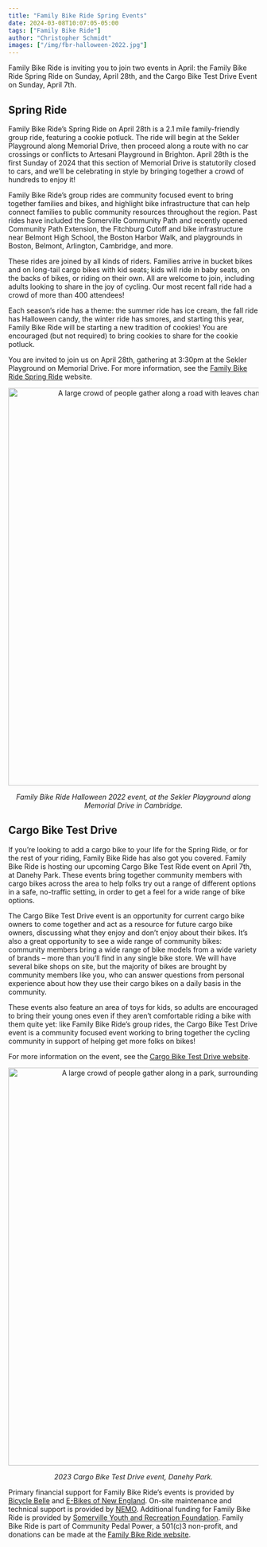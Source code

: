 ```yaml
---
title: "Family Bike Ride Spring Events"
date: 2024-03-08T10:07:05-05:00
tags: ["Family Bike Ride"]
author: "Christopher Schmidt"
images: ["/img/fbr-halloween-2022.jpg"]
---
```


Family Bike Ride is inviting you to join two events in April: the Family Bike Ride Spring Ride on Sunday, April 28th, and the Cargo Bike Test Drive Event on Sunday, April 7th.

## Spring Ride

Family Bike Ride’s Spring Ride on April 28th is a 2.1 mile family-friendly group ride, featuring a cookie potluck. The ride will begin at the Sekler Playground along Memorial Drive, then proceed along a route with no car crossings or conflicts to Artesani Playground in Brighton. April 28th is the first Sunday of 2024 that this section of Memorial Drive is statutorily closed to cars, and we’ll be celebrating in style by bringing together a crowd of hundreds to enjoy it!

Family Bike Ride’s group rides are community focused event to bring together families and bikes, and highlight bike infrastructure that can help connect families to public community resources throughout the region. Past rides have included the Somerville Community Path and recently opened Community Path Extension, the Fitchburg Cutoff and bike infrastructure near Belmont High School, the Boston Harbor Walk, and playgrounds in Boston, Belmont, Arlington, Cambridge, and more.

These rides are joined by all kinds of riders. Families arrive in bucket bikes and on long-tail cargo bikes with kid seats; kids will ride in baby seats, on the backs of bikes, or riding on their own. All are welcome to join, including adults looking to share in the joy of cycling. Our most recent fall ride had a crowd of more than 400 attendees!

Each season’s ride has a theme: the summer ride has ice cream, the fall ride has Halloween candy, the winter ride has smores, and starting this year, Family Bike Ride will be starting a new tradition of cookies! You are encouraged (but not required) to bring cookies to share for the cookie potluck.

You are invited to join us on April 28th, gathering at 3:30pm at the Sekler Playground on Memorial Drive. For more information, see the [Family Bike Ride Spring Ride](https://www.familybikeride.org/spring) website.

<center>
<img src="/img/fbr-halloween-2022.jpg" alt="A large crowd of people gather along a road with leaves changing colors on the trees nearby." width="800px"> 

*Family Bike Ride Halloween 2022 event, at the Sekler Playground along Memorial Drive in Cambridge.*
</center>

## Cargo Bike Test Drive

If you’re looking to add a cargo bike to your life for the Spring Ride, or for the rest of your riding, Family Bike Ride has also got you covered. Family Bike Ride is hosting our upcoming Cargo Bike Test Ride event on April 7th, at Danehy Park. These events bring together community members with cargo bikes across the area to help folks try out a range of different options in a safe, no-traffic setting, in order to get a feel for a wide range of bike options.

The Cargo Bike Test Drive event is an opportunity for current cargo bike owners to come together and act as a resource for future cargo bike owners, discussing what they enjoy and don’t enjoy about their bikes. It’s also a great opportunity to see a wide range of community bikes: community members bring a wide range of bike models from a wide variety of brands – more than you’ll find in any single bike store. We will have several bike shops on site, but the majority of bikes are brought by community members like you, who can answer questions from personal experience about how they use their cargo bikes on a daily basis in the community.

These events also feature an area of toys for kids, so adults are encouraged to bring their young ones even if they aren’t comfortable riding a bike with them quite yet: like Family Bike Ride’s group rides, the Cargo Bike Test Drive event is a community focused event working to bring together the cycling community in support of helping get more folks on bikes!

For more information on the event, see the [Cargo Bike Test Drive website](https://www.familybikeride.org/testdrive).

<center>
<img src="/img/testdrive-2023.jpg" alt="A large crowd of people gather along in a park, surrounding a large number of cargo bikes." width="800px"> 

*2023 Cargo Bike Test Drive event, Danehy Park.*
</center>

Primary financial support for Family Bike Ride’s events is provided by [Bicycle Belle](https://www.bicyclebelleboston.com/) and [E-Bikes of New England](https://www.ebikesofne.com/). On-site maintenance and technical support is provided by [NEMO](https://www.get-nemo.com/). Additional funding for Family Bike Ride is provided by [Somerville Youth and Recreation Foundation](http://somervilleyouthrecf.org/). Family Bike Ride is part of Community Pedal Power, a 501(c)3 non-profit, and donations can be made at the [Family Bike Ride website](https://www.familybikeride.org/donate).